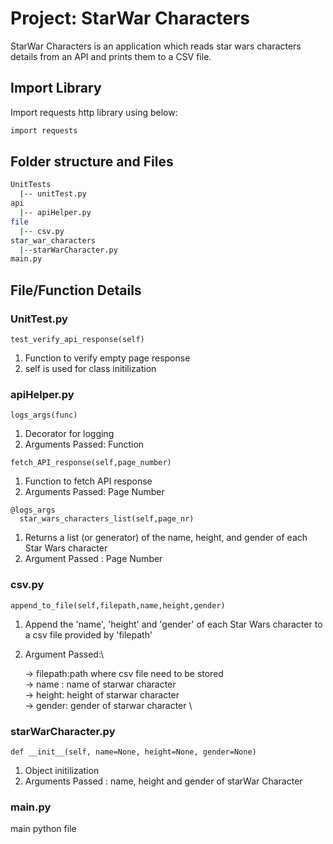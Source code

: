 # Project: StarWar Characters

StarWar Characters is an application which reads star wars characters details from an API and prints them to a CSV file.

## Import Library
Import requests http library using below:

```bash
import requests
```
## Folder structure and Files
```bash
UnitTests
  |-- unitTest.py
api
  |-- apiHelper.py
file
  |-- csv.py
star_war_characters
  |--starWarCharacter.py
main.py

```
## File/Function Details
### UnitTest.py
```
test_verify_api_response(self)
```
1. Function to verify empty page response
2. self is used for class initilization

### apiHelper.py
```
logs_args(func)
```
1. Decorator for logging
2. Arguments Passed: Function
```
fetch_API_response(self,page_number)
```
1. Function to fetch API response
2. Arguments Passed: Page Number
```
@logs_args
  star_wars_characters_list(self,page_nr)
```
1. Returns a list (or generator) of the name, height, and gender of each Star Wars character
2. Argument Passed : Page Number

### csv.py
```
append_to_file(self,filepath,name,height,gender)
```
1. Append the 'name', 'height' and 'gender' of each Star Wars character to a csv file provided by 'filepath'
2. Argument Passed:\

    -> filepath:path where csv file need to be stored\
    -> name : name of starwar character \
    -> height: height of starwar character \
    -> gender: gender of starwar character \

### starWarCharacter.py
```
def __init__(self, name=None, height=None, gender=None)
```
1. Object initilization
2. Arguments Passed : name, height and gender of starWar Character

### main.py
main python file 



